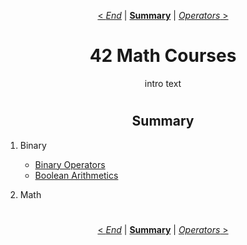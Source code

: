 <div align="center">

[< *End*](0.0.intro.md) | [**Summary**](0.0.intro.md#summary) | [*Operators* >](1.0.operators.md) 

#
# 42 Math Courses

intro text

#
## Summary

</div>

1. Binary

    - [Binary Operators](1.0.operators.md)
    - [Boolean Arithmetics](1.1.arithmetic.md)

2. Math



<div align="center">

#
[< *End*](0.0.intro.md) | [**Summary**](0.0.intro.md#summary) | [*Operators* >](1.0.operators.md) 

</div>